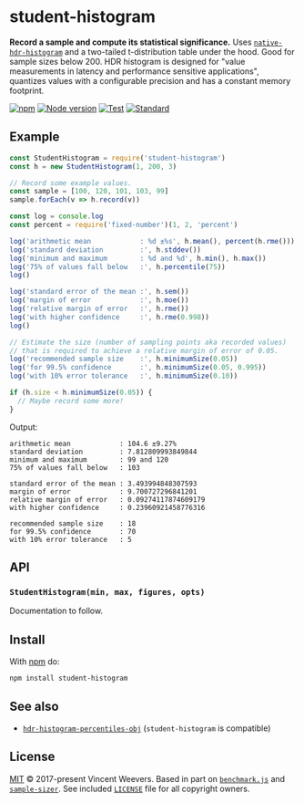 # student-histogram

**Record a sample and compute its statistical significance.** Uses [`native-hdr-histogram`][native-hdr-histogram] and a two-tailed t-distribution table under the hood. Good for sample sizes below 200. HDR histogram is designed for "value measurements in latency and performance sensitive applications", quantizes values with a configurable precision and has a constant memory footprint.

[![npm](https://img.shields.io/npm/v/student-histogram.svg)](https://www.npmjs.com/package/student-histogram)
[![Node version](https://img.shields.io/node/v/student-histogram.svg)](https://www.npmjs.com/package/student-histogram)
[![Test](https://img.shields.io/github/workflow/status/vweevers/student-histogram/Test?label=test)](https://github.com/vweevers/student-histogram/actions/workflows/test.yml)
[![Standard](https://img.shields.io/badge/standard-informational?logo=javascript&logoColor=fff)](https://standardjs.com)

## Example

```js
const StudentHistogram = require('student-histogram')
const h = new StudentHistogram(1, 200, 3)

// Record some example values.
const sample = [100, 120, 101, 103, 99]
sample.forEach(v => h.record(v))

const log = console.log
const percent = require('fixed-number')(1, 2, 'percent')

log('arithmetic mean            : %d ±%s', h.mean(), percent(h.rme()))
log('standard deviation         :', h.stddev())
log('minimum and maximum        : %d and %d', h.min(), h.max())
log('75% of values fall below   :', h.percentile(75))
log()

log('standard error of the mean :', h.sem())
log('margin of error            :', h.moe())
log('relative margin of error   :', h.rme())
log('with higher confidence     :', h.rme(0.998))
log()

// Estimate the size (number of sampling points aka recorded values)
// that is required to achieve a relative margin of error of 0.05.
log('recommended sample size    :', h.minimumSize(0.05))
log('for 99.5% confidence       :', h.minimumSize(0.05, 0.995))
log('with 10% error tolerance   :', h.minimumSize(0.10))

if (h.size < h.minimumSize(0.05)) {
  // Maybe record some more!
}
```

Output:

```
arithmetic mean            : 104.6 ±9.27%
standard deviation         : 7.812809993849844
minimum and maximum        : 99 and 120
75% of values fall below   : 103

standard error of the mean : 3.493994848307593
margin of error            : 9.700727296841201
relative margin of error   : 0.09274117874609179
with higher confidence     : 0.23960921458776316

recommended sample size    : 18
for 99.5% confidence       : 70
with 10% error tolerance   : 5
```

## API

### `StudentHistogram(min, max, figures, opts)`

Documentation to follow.

## Install

With [npm](https://npmjs.org) do:

```
npm install student-histogram
```

## See also

- [`hdr-histogram-percentiles-obj`][hdr-histogram-percentiles-obj] (`student-histogram` is compatible)

## License

[MIT](LICENSE) © 2017-present Vincent Weevers. Based in part on [`benchmark.js`][benchmark-js] and [`sample-sizer`][sample-sizer]. See included [`LICENSE`](LICENSE) file for all copyright owners.

[benchmark-js]: https://github.com/bestiejs/benchmark.js
[sample-sizer]: https://github.com/mapbox/sample-sizer
[native-hdr-histogram]: https://github.com/mcollina/native-hdr-histogram
[hdr-histogram-percentiles-obj]: https://github.com/thekemkid/hdr-histogram-percentiles-obj
